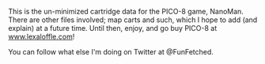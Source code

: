 This is the un-minimized cartridge data for the PICO-8 game, NanoMan. There are other files involved; map carts and such, which I hope to add (and explain) at a future time. Until then, enjoy, and go buy PICO-8 at www.lexaloffle.com!

You can follow what else I'm doing on Twitter at @FunFetched.

